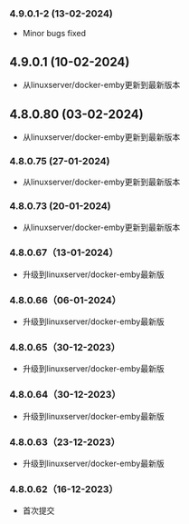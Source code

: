 ### 4.9.0.1-2 (13-02-2024)
- Minor bugs fixed

## 4.9.0.1 (10-02-2024)
- 从linuxserver/docker-emby更新到最新版本

## 4.8.0.80 (03-02-2024)
- 从linuxserver/docker-emby更新到最新版本

### 4.8.0.75 (27-01-2024)

- 从linuxserver/docker-emby更新到最新版本

### 4.8.0.73 (20-01-2024)

- 从linuxserver/docker-emby更新到最新版本

### 4.8.0.67（13-01-2024）

- 升级到linuxserver/docker-emby最新版

### 4.8.0.66（06-01-2024）

- 升级到linuxserver/docker-emby最新版

### 4.8.0.65（30-12-2023）

- 升级到linuxserver/docker-emby最新版

### 4.8.0.64（30-12-2023）

- 升级到linuxserver/docker-emby最新版

### 4.8.0.63（23-12-2023）

- 升级到linuxserver/docker-emby最新版

### 4.8.0.62（16-12-2023）

- 首次提交
